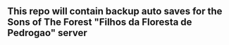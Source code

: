 ## This repo will contain backup auto saves for the Sons of The Forest "Filhos da Floresta de Pedrogao" server